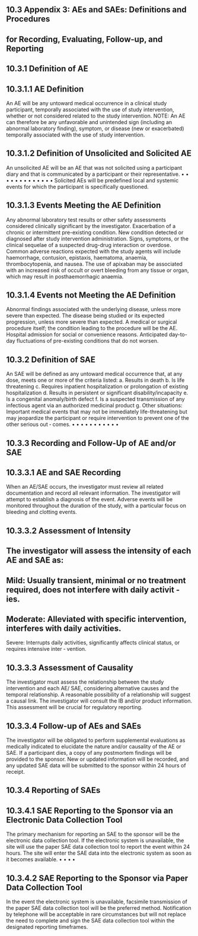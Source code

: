 ## 10.3 Appendix 3: AEs and SAEs: Definitions and Procedures

## for Recording, Evaluating, Follow-up, and Reporting
## 10.3.1 Definition of AE
## 10.3.1.1 AE Definition
An AE will be any untoward medical occurrence in a clinical study participant, temporally
associated with the use of study intervention, whether or not considered related to the study
intervention.
NOTE: An AE can therefore be any unfavorable and unintended sign (including an abnormal
laboratory finding), symptom, or disease (new or exacerbated) temporally associated with
the use of study intervention.
## 10.3.1.2 Definition of Unsolicited and Solicited AE
An unsolicited AE will be an AE that was not solicited using a participant diary and that is
communicated by a participant or their representative.
•
•
•
•
•
•
•
•
•
•
•
•
•
Solicited AEs will be predefined local and systemic events for which the participant is
specifically questioned.
## 10.3.1.3 Events Meeting the AE Definition
Any abnormal laboratory test results or other safety assessments considered clinically
significant by the investigator.
Exacerbation of a chronic or intermittent pre-existing condition.
New condition detected or diagnosed after study intervention administration.
Signs, symptoms, or the clinical sequelae of a suspected drug-drug interaction or overdose.
Common adverse reactions expected with the study agents will include haemorrhage,
contusion, epistaxis, haematoma, anaemia, thrombocytopenia, and nausea. The use of
apixaban may be associated with an increased risk of occult or overt bleeding from any
tissue or organ, which may result in posthaemorrhagic anaemia.
## 10.3.1.4 Events not Meeting the AE Definition
Abnormal findings associated with the underlying disease, unless more severe than
expected.
The disease being studied or its expected progression, unless more severe than expected.
A medical or surgical procedure itself; the condition leading to the procedure will be the AE.
Hospital admission for social or convenience reasons.
Anticipated day-to-day fluctuations of pre-existing conditions that do not worsen.
## 10.3.2 Definition of SAE
An SAE will be defined as any untoward medical occurrence that, at any dose, meets one or
more of the criteria listed:
a.
Results in death
b.
Is life threatening
c.
Requires inpatient hospitalization or prolongation of existing hospitalization
d.
Results in persistent or significant disability/incapacity
e.
Is a congenital anomaly/birth defect
f.
Is  a  suspected  transmission  of  any  infectious  agent  via  an  authorized  medicinal
product
g.
Other situations:
Important medical events that may not be immediately life-threatening but
may jeopardize the participant or require intervention to prevent one of the other serious out
‐
comes.
•
•
•
•
•
•
•
•
•
•
•
## 10.3.3 Recording and Follow-Up of AE and/or SAE
## 10.3.3.1 AE and SAE Recording
When an AE/SAE occurs, the investigator must review all related documentation and record
all relevant information. The investigator will attempt to establish a diagnosis of the event.
Adverse events will be monitored throughout the duration of the study, with a particular
focus on bleeding and clotting events.
## 10.3.3.2 Assessment of Intensity
The investigator will assess the intensity of each AE and SAE as:
-
Mild:
Usually transient, minimal or no treatment required, does not interfere with daily activit
‐
ies.
-
Moderate:
Alleviated with specific intervention, interferes with daily activities.
-
Severe:
Interrupts daily activities, significantly affects clinical status, or requires intensive inter
‐
vention.
## 10.3.3.3 Assessment of Causality
The investigator must assess the relationship between the study intervention and each AE/
SAE, considering alternative causes and the temporal relationship. A
reasonable possibility
of a relationship will suggest a causal link. The investigator will consult the IB and/or product
information. This assessment will be crucial for regulatory reporting.
## 10.3.3.4 Follow-up of AEs and SAEs
The investigator will be obligated to perform supplemental evaluations as medically
indicated to elucidate the nature and/or causality of the AE or SAE. If a participant dies, a
copy of any postmortem findings will be provided to the sponsor. New or updated
information will be recorded, and any updated SAE data will be submitted to the sponsor
within 24 hours of receipt.
## 10.3.4 Reporting of SAEs
## 10.3.4.1 SAE Reporting to the Sponsor via an Electronic Data Collection Tool
The primary mechanism for reporting an SAE to the sponsor will be the electronic data
collection tool. If the electronic system is unavailable, the site will use the paper SAE data
collection tool to report the event within 24 hours. The site will enter the SAE data into the
electronic system as soon as it becomes available.
•
•
•
•
## 10.3.4.2 SAE Reporting to the Sponsor via Paper Data Collection Tool
In the event the electronic system is unavailable, facsimile transmission of the paper SAE
data collection tool will be the preferred method. Notification by telephone will be acceptable
in rare circumstances but will not replace the need to complete and sign the SAE data
collection tool within the designated reporting timeframes.